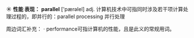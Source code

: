 ☀ <span class="category">**性能 表现：**</span>
<span class="vocabulary">**parallel**</span> ['pærəlel] 
<span class="definition">adj. 计算机技术中可指同时涉及若干项计算处理过程的，即并行的：</span>parallel processing 并行处理

周边词汇补充：
· performance可指计算机的性能，且是此义的常规用词。

